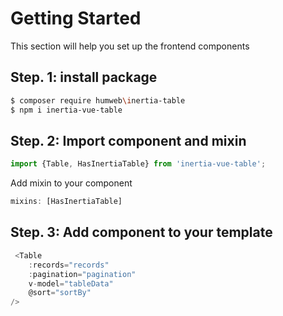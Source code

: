 # Getting Started

This section will help you set up the frontend components

## Step. 1: install package

```sh
$ composer require humweb\inertia-table
$ npm i inertia-vue-table
```

## Step. 2: Import component and mixin

```js
import {Table, HasInertiaTable} from 'inertia-vue-table';
```

Add mixin to your component

```js
mixins: [HasInertiaTable]
```

## Step. 3: Add component to your template

```js
 <Table
    :records="records"
    :pagination="pagination"
    v-model="tableData"
    @sort="sortBy"
/>

```
